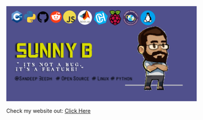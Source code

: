 <img src="LatestBanner.jpg" >

Check my website out: [Click Here](https://sandeepbeedh.github.io/) 


